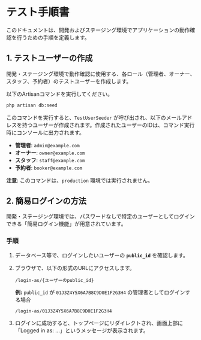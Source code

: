 # テスト手順書

このドキュメントは、開発およびステージング環境でアプリケーションの動作確認を行うための手順を定義します。

## 1. テストユーザーの作成

開発・ステージング環境で動作確認に使用する、各ロール（管理者、オーナー、スタッフ、予約者）のテストユーザーを作成します。

以下のArtisanコマンドを実行してください。

```bash
php artisan db:seed
```

このコマンドを実行すると、`TestUserSeeder` が呼び出され、以下のメールアドレスを持つユーザーが作成されます。作成されたユーザーのIDは、コマンド実行時にコンソールに出力されます。

-   **管理者**: `admin@example.com`
-   **オーナー**: `owner@example.com`
-   **スタッフ**: `staff@example.com`
-   **予約者**: `booker@example.com`

**注意**: このコマンドは、`production` 環境では実行されません。

## 2. 簡易ログインの方法

開発・ステージング環境では、パスワードなしで特定のユーザーとしてログインできる「簡易ログイン機能」が用意されています。

### 手順

1.  データベース等で、ログインしたいユーザーの **`public_id`** を確認します。

2.  ブラウザで、以下の形式のURLにアクセスします。

    `/login-as/{ユーザーのpublic_id}`

    **例:** `public_id` が `01J3Z4Y5X6A7B8C9D0E1F2G3H4` の管理者としてログインする場合

    `/login-as/01J3Z4Y5X6A7B8C9D0E1F2G3H4`

3.  ログインに成功すると、トップページにリダイレクトされ、画面上部に「Logged in as: ...」というメッセージが表示されます。
